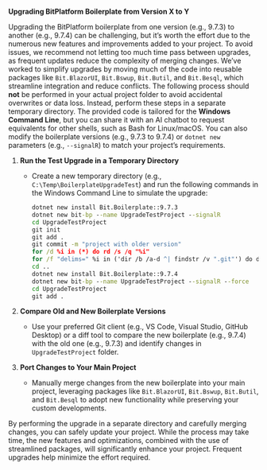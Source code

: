 **Upgrading BitPlatform Boilerplate from Version X to Y**

Upgrading the BitPlatform boilerplate from one version (e.g., 9.7.3) to another (e.g., 9.7.4) can be challenging, but it’s worth the effort due to the numerous new features and improvements added to your project.
To avoid issues, we recommend not letting too much time pass between upgrades, as frequent updates reduce the complexity of merging changes.
We’ve worked to simplify upgrades by moving much of the code into reusable packages like `Bit.BlazorUI`, `Bit.Bswup`, `Bit.Butil`, and `Bit.Besql`, which streamline integration and reduce conflicts.
The following process should **not** be performed in your actual project folder to avoid accidental overwrites or data loss. Instead, perform these steps in a separate temporary directory.
The provided code is tailored for the **Windows Command Line**, but you can share it with an AI chatbot to request equivalents for other shells, such as Bash for Linux/macOS.
You can also modify the boilerplate versions (e.g., 9.7.3 to 9.7.4) or `dotnet new` parameters (e.g., `--signalR`) to match your project’s requirements.

1. **Run the Test Upgrade in a Temporary Directory**
   - Create a new temporary directory (e.g., `C:\Temp\BoilerplateUpgradeTest`) and run the following commands in the Windows Command Line to simulate the upgrade:

     ```cmd
     dotnet new install Bit.Boilerplate::9.7.3
     dotnet new bit-bp --name UpgradeTestProject --signalR
     cd UpgradeTestProject
     git init
     git add .
     git commit -m "project with older version"
     for /d %i in (*) do rd /s /q "%i"
     for /f "delims=" %i in ('dir /b /a-d ^| findstr /v ".git"') do del /f /q "%i"
     cd ..
     dotnet new install Bit.Boilerplate::9.7.4
     dotnet new bit-bp --name UpgradeTestProject --signalR --force
     cd UpgradeTestProject
     git add .
     ```

2. **Compare Old and New Boilerplate Versions**
   - Use your preferred Git client (e.g., VS Code, Visual Studio, GitHub Desktop) or a diff tool to compare the new boilerplate (e.g., 9.7.4) with the old one (e.g., 9.7.3) and identify changes in `UpgradeTestProject` folder.

3. **Port Changes to Your Main Project**
   - Manually merge changes from the new boilerplate into your main project, leveraging packages like `Bit.BlazorUI`, `Bit.Bswup`, `Bit.Butil`, and `Bit.Besql` to adopt new functionality while preserving your custom developments.

By performing the upgrade in a separate directory and carefully merging changes, you can safely update your project.
While the process may take time, the new features and optimizations, combined with the use of streamlined packages, will significantly enhance your project. Frequent upgrades help minimize the effort required.
